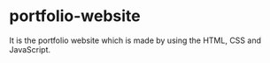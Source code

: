 # portfolio-website
It is the portfolio website which is made by using the HTML, CSS and JavaScript.
